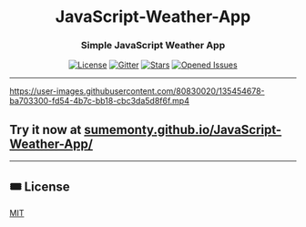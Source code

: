 <div align=center>
 
# JavaScript-Weather-App

### Simple JavaScript Weather App
 
[![License](https://badgen.net/github/license/SumeMonty/JavaScript-Weather-App)](LICENSE) [![Gitter](https://badges.gitter.im/JavaScript-Weather-App/community.svg)](https://gitter.im/JavaScript-Weather-App/community) [![Stars](https://badgen.net/github/stars/SumeMonty/JavaScript-Weather-App)](../../stargazers) [![Opened Issues](https://badgen.net/github/open-issues/SumeMonty/JavaScript-Weather-App)](../../issues?q=is%3Aopen)
 
 </div>
 
 ---

https://user-images.githubusercontent.com/80830020/135454678-ba703300-fd54-4b7c-bb18-cbc3da5d8f6f.mp4

## Try it now at [sumemonty.github.io/JavaScript-Weather-App/](https://sumemonty.github.io/JavaScript-Weather-App/)

---

## :tickets: License

[MIT](LICENSE)

<!-- ![JavaScript-Weather-App](https://user-images.githubusercontent.com/80830020/135455243-ce21b98f-f7c4-48b2-943e-c77dff2cc9f1.gif) -->
